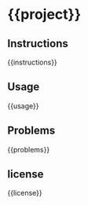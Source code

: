 # {{project}}

## Instructions
{{instructions}}

## Usage
{{usage}}

## Problems
{{problems}}

## license
{{license}}